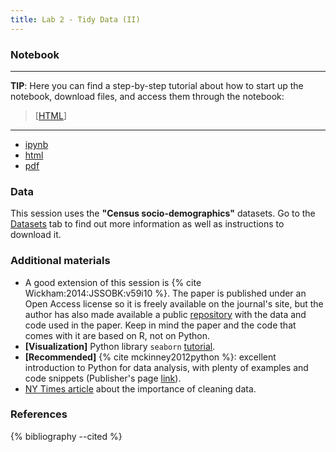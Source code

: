 ```yaml
---
title: Lab 2 - Tidy Data (II)
---
```


### Notebook

---

**TIP**: Here you can find a step-by-step tutorial about how to start up the notebook, download files, and access them through the notebook: 

> [[HTML](../content/labs/begin.html)]

---

- [ipynb](../content/labs/lab_02.ipynb)
- [html](../content/labs/lab_02.html)
- [pdf](../content/labs/lab_02.pdf)

### Data

This session uses the **"Census socio-demographics"** datasets. Go to the [Datasets](../datasets.html) tab to find out more information as well as instructions to download it.

### Additional materials

* A good extension of this session is {% cite Wickham:2014:JSSOBK:v59i10 %}. The paper is published under an Open Access license so it is freely available on the journal's site, but the author has also made available a public [repository](https://github.com/hadley/tidy-data) with the data and code used in the paper. Keep in mind the paper and the code that comes with it are based on R, not on Python.
* **[Visualization]** Python library `seaborn` [tutorial](http://stanford.edu/~mwaskom/software/seaborn/tutorial.html).
* **[Recommended]** {% cite mckinney2012python %}: excellent introduction to Python for data analysis, with plenty of examples and code snippets (Publisher's page [link](http://shop.oreilly.com/product/0636920023784.do)).
* [NY Times article](http://www.nytimes.com/2014/08/18/technology/for-big-data-scientists-hurdle-to-insights-is-janitor-work.html?_r=0) about the importance of cleaning data.

### References

{% bibliography --cited %}

